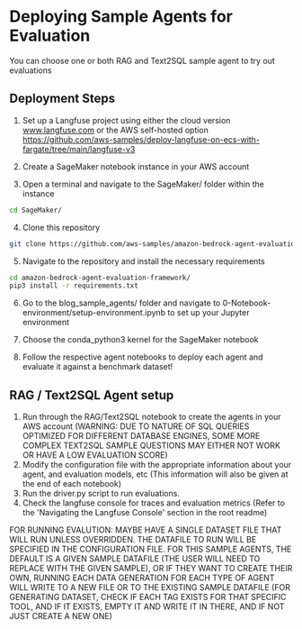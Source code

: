 # Deploying Sample Agents for Evaluation

You can choose one or both RAG and Text2SQL sample agent to try out evaluations

## Deployment Steps

1. Set up a Langfuse project using either the cloud version www.langfuse.com or the AWS self-hosted option https://github.com/aws-samples/deploy-langfuse-on-ecs-with-fargate/tree/main/langfuse-v3

2. Create a SageMaker notebook instance in your AWS account

3. Open a terminal and navigate to the SageMaker/ folder within the instance
```bash
cd SageMaker/
```

4. Clone this repository
```bash
git clone https://github.com/aws-samples/amazon-bedrock-agent-evaluation-framework
```

5. Navigate to the repository and install the necessary requirements
```bash
cd amazon-bedrock-agent-evaluation-framework/
pip3 install -r requirements.txt
```

6. Go to the blog_sample_agents/ folder and navigate to 0-Notebook-environment/setup-environment.ipynb to set up your Jupyter environment

7. Choose the conda_python3 kernel for the SageMaker notebook

8. Follow the respective agent notebooks to deploy each agent and evaluate it against a benchmark dataset!


## RAG / Text2SQL Agent setup

1. Run through the RAG/Text2SQL notebook to create the agents in your AWS account
(WARNING: DUE TO NATURE OF SQL QUERIES OPTIMIZED FOR DIFFERENT DATABASE ENGINES, SOME MORE COMPLEX TEXT2SQL SAMPLE QUESTIONS MAY EITHER NOT WORK OR HAVE A LOW EVALUATION SCORE)
2. Modify the configuration file with the appropriate information about your agent, and evaluation models, etc (This information will also be given at the end of each notebook)
3. Run the driver.py script to run evaluations.
4. Check the langfuse console for traces and evaluation metrics (Refer to the 'Navigating the Langfuse Console' section in the root readme)


FOR RUNNING EVALUTION: MAYBE HAVE A SINGLE DATASET FILE THAT WILL RUN UNLESS OVERRIDDEN. THE DATAFILE TO RUN WILL BE SPECIFIED IN THE CONFIGURATION FILE. FOR THIS SAMPLE AGENTS, THE DEFAULT IS A GIVEN SAMPLE DATAFILE (THE USER WILL NEED TO REPLACE WITH THE GIVEN SAMPLE), OR IF THEY WANT TO CREATE THEIR OWN, RUNNING EACH DATA GENERATION FOR EACH TYPE OF AGENT WILL WRITE TO A NEW FILE OR TO THE EXISTING SAMPLE DATAFILE (FOR GENERATING DATASET, CHECK IF EACH TAG EXISTS FOR THAT SPECIFIC TOOL, AND IF IT EXISTS, EMPTY IT AND WRITE IT IN THERE, AND IF NOT JUST CREATE A NEW ONE)


